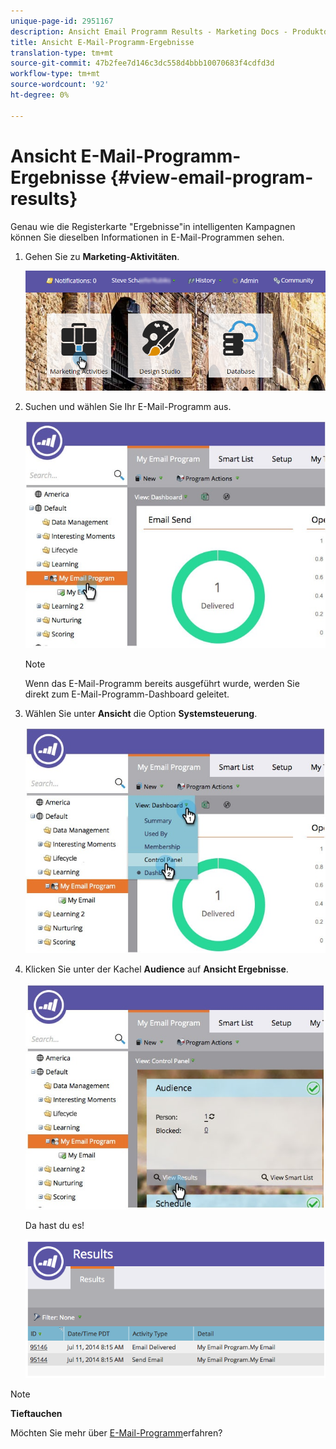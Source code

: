```yaml
---
unique-page-id: 2951167
description: Ansicht Email Programm Results - Marketing Docs - Produktdokumentation
title: Ansicht E-Mail-Programm-Ergebnisse
translation-type: tm+mt
source-git-commit: 47b2fee7d146c3dc558d4bbb10070683f4cdfd3d
workflow-type: tm+mt
source-wordcount: '92'
ht-degree: 0%

---
```



# Ansicht E-Mail-Programm-Ergebnisse {#view-email-program-results}

Genau wie die Registerkarte &quot;Ergebnisse&quot;in intelligenten Kampagnen können Sie dieselben Informationen in E-Mail-Programmen sehen.

1. Gehen Sie zu **Marketing-Aktivitäten**.

   ![](assets/login-marketing-activities-2.png)

1. Suchen und wählen Sie Ihr E-Mail-Programm aus.

   ![](assets/selectemailprogram3.jpg)

   >[!NOTE]
   >
   >Wenn das E-Mail-Programm bereits ausgeführt wurde, werden Sie direkt zum E-Mail-Programm-Dashboard geleitet.

1. Wählen Sie unter **Ansicht** die Option **Systemsteuerung**.

   ![](assets/controlpanelview.jpg)

1. Klicken Sie unter der Kachel **Audience** auf **Ansicht Ergebnisse**.

   ![](assets/audiencetile.jpg)

   Da hast du es!

   ![](assets/image2014-9-22-11-3a15-3a49.png)

>[!NOTE]
>
>**Tieftauchen**
>
>Möchten Sie mehr über [E-Mail-Programm](http://docs.marketo.com/display/docs/email+program+actions)erfahren?

